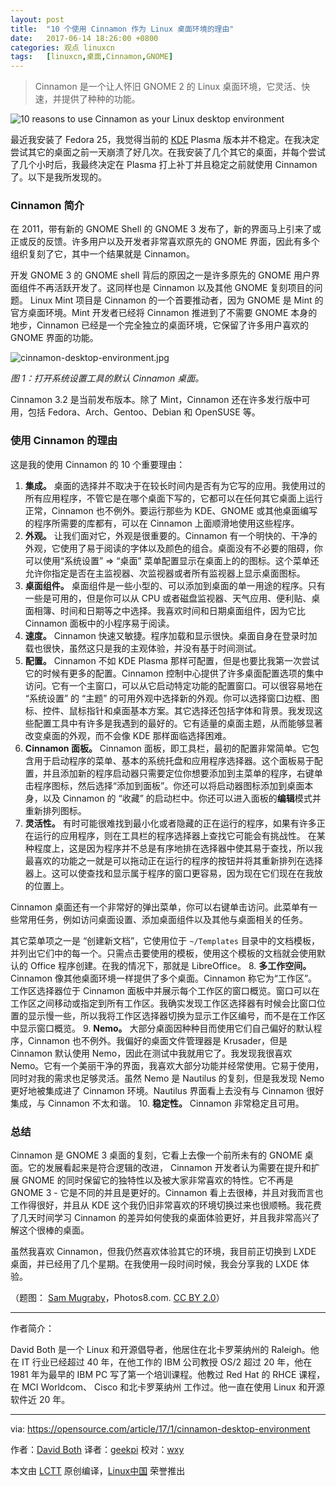 ```yaml
---
layout: post
title:	"10 个使用 Cinnamon 作为 Linux 桌面环境的理由"
date:	2017-06-14 18:26:00 +0800 
categories:	观点 linuxcn 
tags:	[linuxcn,桌面,Cinnamon,GNOME]
---
```




> 
> Cinnamon 是一个让人怀旧 GNOME 2 的 Linux 桌面环境，它灵活、快速，并提供了种种的功能。
> 
> 
> 


![10 reasons to use Cinnamon as your Linux desktop environment](/Asserts/Images//attachment/album/201706/14/182656xqq6lxvgrp6nql5n.jpg "10 reasons to use Cinnamon as your Linux desktop environment")


最近我安装了 Fedora 25，我觉得当前的 [KDE](https://opensource.com/life/15/4/9-reasons-to-use-kde) Plasma 版本并不稳定。在我决定尝试其它的桌面之前一天崩溃了好几次。在我安装了几个其它的桌面，并每个尝试了几个小时后，我最终决定在 Plasma 打上补丁并且稳定之前就使用 Cinnamon 了。以下是我所发现的。


### Cinnamon 简介


在 2011，带有新的 GNOME Shell 的 GNOME 3 发布了，新的界面马上引来了或正或反的反馈。许多用户以及开发者非常喜欢原先的 GNOME 界面，因此有多个组织复刻了它，其中一个结果就是 Cinnamon。


开发 GNOME 3 的 GNOME shell 背后的原因之一是许多原先的 GNOME 用户界面组件不再活跃开发了。这同样也是 Cinnamon 以及其他 GNOME 复刻项目的问题。 Linux Mint 项目是 Cinnamon 的一个首要推动者，因为 GNOME 是 Mint 的官方桌面环境。Mint 开发者已经将 Cinnamon 推进到了不需要 GNOME 本身的地步，Cinnamon 已经是一个完全独立的桌面环境，它保留了许多用户喜欢的 GNOME 界面的功能。


![cinnamon-desktop-environment.jpg](/Asserts/Images//attachment/album/201706/14/182657sfflfgzzddqdg9qh.jpg)


*图 1：打开系统设置工具的默认 Cinnamon 桌面。*


Cinnamon 3.2 是当前发布版本。除了 Mint，Cinnamon 还在许多发行版中可用，包括 Fedora、Arch、Gentoo、Debian 和 OpenSUSE 等。


### 使用 Cinnamon 的理由


这是我的使用 Cinnamon 的 10 个重要理由：


1. **集成。** 桌面的选择并不取决于在较长时间内是否有为它写的应用。我使用过的所有应用程序，不管它是在哪个桌面下写的，它都可以在任何其它桌面上运行正常，Cinnamon 也不例外。要运行那些为 KDE、GNOME 或其他桌面编写的程序所需要的库都有，可以在 Cinnamon 上面顺滑地使用这些程序。
2. **外观。** 让我们面对它，外观是很重要的。Cinnamon 有一个明快的、干净的外观，它使用了易于阅读的字体以及颜色的组合。桌面没有不必要的阻碍，你可以使用“系统设置” => “桌面” 菜单配置显示在桌面上的的图标。这个菜单还允许你指定是否在主监视器、次监视器或者所有监视器上显示桌面图标。
3. **桌面组件。** 桌面组件是一些小型的、可以添加到桌面的单一用途的程序。只有一些是可用的，但是你可以从 CPU 或者磁盘监视器、天气应用、便利贴、桌面相簿、时间和日期等之中选择。我喜欢时间和日期桌面组件，因为它比 Cinnamon 面板中的小程序易于阅读。
4. **速度。** Cinnamon 快速又敏捷。程序加载和显示很快。桌面自身在登录时加载也很快，虽然这只是我的主观体验，并没有基于时间测试。
5. **配置。**  Cinnamon 不如 KDE Plasma 那样可配置，但是也要比我第一次尝试它的时候有更多的配置。Cinnamon 控制中心提供了许多桌面配置选项的集中访问。它有一个主窗口，可以从它启动特定功能的配置窗口。可以很容易地在 “系统设置” 的 “主题” 的可用外观中选择新的外观。你可以选择窗口边框、图标、控件、鼠标指针和桌面基本方案。其它选择还包括字体和背景。我发现这些配置工具中有许多是我遇到的最好的。它有适量的桌面主题，从而能够显著改变桌面的外观，而不会像 KDE 那样面临选择困难。
6. **Cinnamon 面板。** Cinnamon 面板，即工具栏，最初的配置非常简单。它包含用于启动程序的菜单、基本的系统托盘和应用程序选择器。这个面板易于配置，并且添加新的程序启动器只需要定位你想要添加到主菜单的程序，右键单击程序图标，然后选择“添加到面板”。你还可以将启动器图标添加到桌面本身，以及 Cinnamon 的 “收藏” 的启动栏中。你还可以进入面板的**编辑**模式并重新排列图标。
7. **灵活性。** 有时可能很难找到最小化或者隐藏的正在运行的程序，如果有许多正在运行的应用程序，则在工具栏的程序选择器上查找它可能会有挑战性。 在某种程度上，这是因为程序并不总是有序地排在选择器中使其易于查找，所以我最喜欢的功能之一就是可以拖动正在运行的程序的按钮并将其重新排列在选择器上。这可以使查找和显示属于程序的窗口更容易，因为现在它们现在在我放的位置上。


Cinnamon 桌面还有一个非常好的弹出菜单，你可以右键单击访问。此菜单有一些常用任务，例如访问桌面设置、添加桌面组件以及其他与桌面相关的任务。


其它菜单项之一是 “创建新文档”，它使用位于 `~/Templates` 目录中的文档模板，并列出它们中的每一个。只需点击要使用的模板，使用这个模板的文档就会使用默认的 Office 程序创建。在我的情况下，那就是 LibreOffice。
8. **多工作空间。** Cinnamon 像其他桌面环境一样提供了多个桌面。Cinnamon 称它为“工作区”。工作区选择器位于 Cinnamon 面板中并展示每个工作区的窗口概览。窗口可以在工作区之间移动或指定到所有工作区。我确实发现工作区选择器有时候会比窗口位置的显示慢一些，所以我将工作区选择器切换为显示工作区编号，而不是在工作区中显示窗口概览。
9. **Nemo。** 大部分桌面因种种目而使用它们自己偏好的默认程序，Cinnamon 也不例外。我偏好的桌面文件管理器是 Krusader，但是 Cinnamon 默认使用 Nemo，因此在测试中我就用它了。我发现我很喜欢 Nemo。它有一个美丽干净的界面，我喜欢大部分功能并经常使用。它易于使用，同时对我的需求也足够灵活。虽然 Nemo 是 Nautilus 的复刻，但是我发现 Nemo 更好地被集成进了 Cinnamon 环境。Nautilus 界面看上去没有与 Cinnamon 很好集成，与 Cinnamon 不太和谐。
10. **稳定性。** Cinnamon 非常稳定且可用。


### 总结


Cinnamon 是 GNOME 3 桌面的复刻，它看上去像一个前所未有的 GNOME 桌面。它的发展看起来是符合逻辑的改进， Cinnamon 开发者认为需要在提升和扩展 GNOME 的同时保留它的独特性以及被大家非常喜欢的特性。它不再是 GNOME 3 - 它是不同的并且是更好的。Cinnamon 看上去很棒，并且对我而言也工作得很好，并且从 KDE 这个我仍旧非常喜欢的环境切换过来也很顺畅。我花费了几天时间学习 Cinnamon 的差异如何使我的桌面体验更好，并且我非常高兴了解这个很棒的桌面。


虽然我喜欢 Cinnamon，但我仍然喜欢体验其它的环境，我目前正切换到 LXDE 桌面，并已经用了几个星期。在我使用一段时间时候，我会分享我的 LXDE 体验。


（题图： [Sam Mugraby](https://commons.wikimedia.org/wiki/File:Cinnamon-other.jpg)，Photos8.com. [CC BY 2.0](https://creativecommons.org/licenses/by/2.0/deed.en)）




---


作者简介：


David Both 是一个 Linux 和开源倡导者，他居住在北卡罗莱纳州的 Raleigh。他在 IT 行业已经超过 40 年，在他工作的 IBM 公司教授 OS/2 超过 20 年，他在 1981 年为最早的 IBM PC 写了第一个培训课程。他教过 Red Hat 的 RHCE 课程，在 MCI Worldcom、 Cisco 和北卡罗莱纳州 工作过。他一直在使用 Linux 和开源软件近 20 年。




---


via: <https://opensource.com/article/17/1/cinnamon-desktop-environment>


作者：[David Both](https://opensource.com/users/dboth) 译者：[geekpi](https://github.com/geekpi) 校对：[wxy](https://github.com/wxy)


本文由 [LCTT](https://github.com/LCTT/TranslateProject) 原创编译，[Linux中国](https://linux.cn/) 荣誉推出

